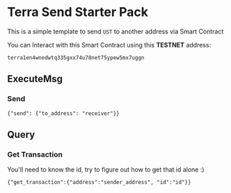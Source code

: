 # Terra Send Starter Pack

This is a simple template to send `UST` to another address via Smart Contract

You can Interact with this Smart Contract using this **TESTNET** address:
```
terra1en4wnedwtq335gxx74u78net75ypew5mx7uggn
```
## ExecuteMsg

### Send
```
{"send": {"to_address": "receiver"}}
```

## Query

### Get Transaction

You'll need to know the id, try to figure out how to get that id alone :)

```
{"get_transaction":{"address":"sender_address", "id":"id"}}
```


